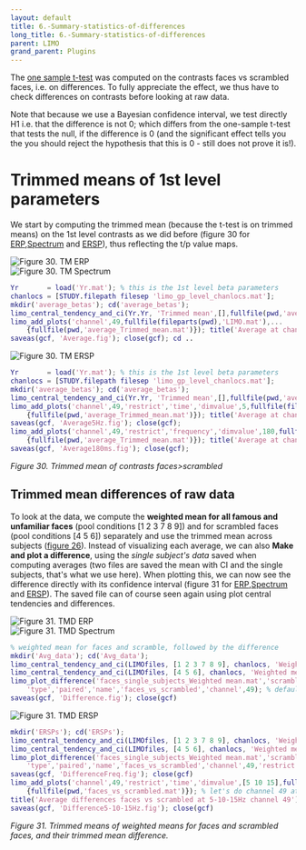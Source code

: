 ```yaml
---
layout: default
title: 6.-Summary-statistics-of-differences
long_title: 6.-Summary-statistics-of-differences
parent: LIMO
grand_parent: Plugins
---
```

The [one sample t-test](https://github.com/LIMO-EEG-Toolbox/limo_meeg/wiki/5.-One-sample-t-test-(contrasting-Full-Faces-vs-Scrambled-Faces-at-the-subject-level)) was computed on the contrasts faces vs scrambled faces, i.e. on differences. To fully appreciate the effect, we thus have to check differences on contrasts before looking at raw data.

Note that because we use a Bayesian confidence interval, we test directly H1 i.e. that the difference is not 0; which differs from the one-sample t-test that tests the null, if the difference is 0 (and the significant effect tells you the you should reject the hypothesis that this is 0 - still does not prove it is!).

# Trimmed means of 1st level parameters

We start by computing the trimmed mean (because the t-test is on trimmed means) on the 1st level contrasts as we did before (figure 30 for [ERP](https://github.com/LIMO-EEG-Toolbox/limo_meeg/blob/master/resources/images/30a.jpg),[Spectrum](https://github.com/LIMO-EEG-Toolbox/limo_meeg/blob/master/resources/images/30b.jpg) and [ERSP](https://github.com/LIMO-EEG-Toolbox/limo_meeg/blob/master/resources/images/30c.jpg)), thus reflecting the t/p value maps. 

![Figure 30. TM ERP](https://github.com/LIMO-EEG-Toolbox/limo_meeg/blob/master/resources/images/30a.jpg)  
![Figure 30. TM Spectrum](https://github.com/LIMO-EEG-Toolbox/limo_meeg/blob/master/resources/images/30b.jpg)  
``` matlab
Yr       = load('Yr.mat'); % this is the 1st level beta parameters 
chanlocs = [STUDY.filepath filesep 'limo_gp_level_chanlocs.mat'];
mkdir('average_betas'); cd('average_betas');
limo_central_tendency_and_ci(Yr.Yr, 'Trimmed mean',[],fullfile(pwd,'average.mat')); % could also use the text file as input
limo_add_plots('channel',49,fullfile(fileparts(pwd),'LIMO.mat'),...
    {fullfile(pwd,'average_Trimmed_mean.mat')}); title('Average at channel 49')
saveas(gcf, 'Average.fig'); close(gcf); cd ..
```
![Figure 30. TM ERSP](https://github.com/LIMO-EEG-Toolbox/limo_meeg/blob/master/resources/images/30c.jpg)  
``` matlab
Yr       = load('Yr.mat'); % this is the 1st level beta parameters 
chanlocs = [STUDY.filepath filesep 'limo_gp_level_chanlocs.mat'];
mkdir('average_betas'); cd('average_betas');
limo_central_tendency_and_ci(Yr.Yr, 'Trimmed mean',[],fullfile(pwd,'average.mat'))
limo_add_plots('channel',49,'restrict','time','dimvalue',5,fullfile(fileparts(pwd),'LIMO.mat'),...
    {fullfile(pwd,'average_Trimmed_mean.mat')}); title('Average at channel 49')
saveas(gcf, 'Average5Hz.fig'); close(gcf); 
limo_add_plots('channel',49,'restrict','frequency','dimvalue',180,fullfile(fileparts(pwd),'LIMO.mat'),...
    {fullfile(pwd,'average_Trimmed_mean.mat')}); title('Average at channel 49')
saveas(gcf, 'Average180ms.fig'); close(gcf);
```
_Figure 30. Trimmed mean of contrasts faces>scrambled_  

## Trimmed mean differences of raw data

To look at the data, we compute the **weighted mean for all famous and unfamiliar faces** (pool conditions [1 2 3 7 8 9]) and for scrambled faces (pool conditions [4 5 6]) separately and use the trimmed mean across subjects ([figure 26](https://github.com/LIMO-EEG-Toolbox/limo_meeg/blob/master/resources/images/26.jpg)). Instead of visualizing each average, we can also **Make and plot a difference**, using the *single subject's data* saved when computing averages (two files are saved the mean with CI and the single subjects, that's what we use here). When plotting this, we can now see the difference directly with its confidence interval (figure 31 for [ERP](https://github.com/LIMO-EEG-Toolbox/limo_meeg/blob/master/resources/images/31a.jpg),[Spectrum](https://github.com/LIMO-EEG-Toolbox/limo_meeg/blob/master/resources/images/31b.jpg) and [ERSP](https://github.com/LIMO-EEG-Toolbox/limo_meeg/blob/master/resources/images/31c.jpg)). The saved file can of course seen again using plot central tendencies and differences.  

![Figure 31. TMD ERP](https://github.com/LIMO-EEG-Toolbox/limo_meeg/blob/master/resources/images/31a.jpg)  
![Figure 31. TMD Spectrum](https://github.com/LIMO-EEG-Toolbox/limo_meeg/blob/master/resources/images/31b.jpg)  
``` matlab
% weighted mean for faces and scramble, followed by the difference
mkdir('Avg_data'); cd('Avg_data');
limo_central_tendency_and_ci(LIMOfiles, [1 2 3 7 8 9], chanlocs, 'Weighted mean', 'Mean', [],fullfile(pwd,'faces.mat'))  
limo_central_tendency_and_ci(LIMOfiles, [4 5 6], chanlocs, 'Weighted mean', 'Mean', [],fullfile(pwd,'scrambled.mat'))  
limo_plot_difference('faces_single_subjects_Weighted mean.mat','scrambled_single_subjects_Weighted mean',...
    'type','paired','name','faces_vs_scrambled','channel',49); % default 20% trimmed mean
saveas(gcf, 'Difference.fig'); close(gcf)
```
![Figure 31. TMD ERSP](https://github.com/LIMO-EEG-Toolbox/limo_meeg/blob/master/resources/images/31c.jpg)  
``` matlab
mkdir('ERSPs'); cd('ERSPs');
limo_central_tendency_and_ci(LIMOfiles, [1 2 3 7 8 9], chanlocs, 'Weighted mean', 'Mean', [],fullfile(pwd,'faces.mat'))  
limo_central_tendency_and_ci(LIMOfiles, [4 5 6], chanlocs, 'Weighted mean', 'Mean', [],fullfile(pwd,'scrambled.mat'))  
limo_plot_difference('faces_single_subjects_Weighted mean.mat','scrambled_single_subjects_Weighted mean',...
    'type','paired','name','faces_vs_scrambled','channel',49,'restrict','frequency'); % default 20% trimmed mean
saveas(gcf, 'DifferenceFreq.fig'); close(gcf)
limo_add_plots('channel',49,'restrict','time','dimvalue',[5 10 15],fullfile(fileparts(pwd),'LIMO.mat'),...
    {fullfile(pwd,'faces_vs_scrambled.mat')}); % let's do channel 49 at 3 Frequencies
title('Average differences faces vs scrambled at 5-10-15Hz channel 49'); 
saveas(gcf, 'Difference5-10-15Hz.fig'); close(gcf)
```
_Figure 31. Trimmed means of weighted means for faces and scrambled faces, and their trimmed mean difference._ 

